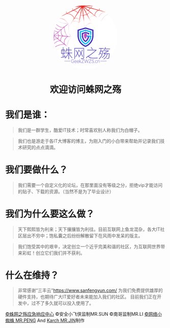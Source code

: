 <style >
    .image-yuan{
        margin-top: 0.5%;
        width:200px;
        height:200px;
        border-radius:100px;
    }
</style>
<div align="center">
<img class="image-yuan" src="./Images/logo.webp"/>

# 欢迎访问蛛网之殇
</div>

# 我们是谁：
> 我们是一群学生，酷爱IT技术；时常喜欢别人称我们为白帽子。

> 我们也是游走于各IT大博客的博主，为刚入门的小白带来帮助并记录我们技术研究的点点滴滴。
# 我们要做什么？
> 我们需要一个自定义化的论坛，在那里面没有等级之分，拒绝vip才能访问的贴子、下载的资源。（当然不是为了毕业设计）

# 我们为什么要这么做？
> 天下熙熙皆为利来；天下攘攘皆为利往。目前互联网上鱼龙混杂，各大IT社区层出不穷中；饱私囊之后纷纷解散留下在风雨中发呆的版主。

>我们饱受其中的艰辛，决定创立一个近乎完美和谐的社区，为互联网世界带来彩虹！创立它们我们并不获利。

# 什么在维持？
>非常感谢“三丰云"https://www.sanfengyun.com/ 为我们免费提供雄厚的硬件支持，也期待广大IT爱好者未来能加入我们的社区。
>目前我们正在开发中，过不了多久就可以投入使用了。

<a rel="nofollow" target="_blank" href="http://geekzwzs.cn">©蛛网之殇应急响应中心</a> ©安全小飞侠监制MR.SUN ©南哥监制MR.LI <a href="https://bbs.pediy.com/user-home-908872.htm" rel="nofollow" title="©网络小蜘蛛 MR.PENG" target="_blank">©网络小蜘蛛 MR.PENG</a> And <a href="https://www.cnblogs.com/Deng-Xian-Sheng/" rel="nofollow" title="Karch制作 MR.JIN" target="_blank">Karch MR.JIN</a>制作